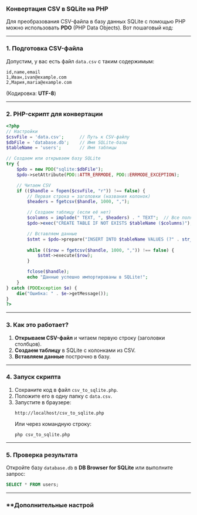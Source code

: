 ### **Конвертация CSV в SQLite на PHP**  

Для преобразования CSV-файла в базу данных SQLite с помощью PHP можно использовать **PDO** (PHP Data Objects). Вот пошаговый код:

---

### **1. Подготовка CSV-файла**
Допустим, у вас есть файл `data.csv` с таким содержимым:  
```
id,name,email
1,Иван,ivan@example.com
2,Мария,maria@example.com
```  
(Кодировка: **UTF-8**)

---

### **2. PHP-скрипт для конвертации**
```php
<?php
// Настройки
$csvFile = 'data.csv';      // Путь к CSV-файлу
$dbFile = 'database.db';    // Имя SQLite-базы
$tableName = 'users';       // Имя таблицы

// Создаем или открываем базу SQLite
try {
    $pdo = new PDO("sqlite:$dbFile");
    $pdo->setAttribute(PDO::ATTR_ERRMODE, PDO::ERRMODE_EXCEPTION);

    // Читаем CSV
    if (($handle = fopen($csvFile, "r")) !== false) {
        // Первая строка = заголовки (названия колонок)
        $headers = fgetcsv($handle, 1000, ",");

        // Создаем таблицу (если её нет)
        $columns = implode(" TEXT, ", $headers) . " TEXT";  // Все поля как TEXT
        $pdo->exec("CREATE TABLE IF NOT EXISTS $tableName ($columns)");

        // Вставляем данные
        $stmt = $pdo->prepare("INSERT INTO $tableName VALUES (?" . str_repeat(",?", count($headers) - 1) . ")");
        
        while (($row = fgetcsv($handle, 1000, ",")) !== false) {
            $stmt->execute($row);
        }

        fclose($handle);
        echo "Данные успешно импортированы в SQLite!";
    }
} catch (PDOException $e) {
    die("Ошибка: " . $e->getMessage());
}
?>
```

---

### **3. Как это работает?**
1. **Открываем CSV-файл** и читаем первую строку (заголовки столбцов).  
2. **Создаем таблицу** в SQLite с колонками из CSV.  
3. **Вставляем данные** построчно в базу.  

---

### **4. Запуск скрипта**
1. Сохраните код в файл `csv_to_sqlite.php`.  
2. Положите его в одну папку с `data.csv`.  
3. Запустите в браузере:  
   ```
   http://localhost/csv_to_sqlite.php
   ```
   Или через командную строку:  
   ```
   php csv_to_sqlite.php
   ```

---

### **5. Проверка результата**
Откройте базу `database.db` в **DB Browser for SQLite** или выполните запрос:  
```sql
SELECT * FROM users;
```

---

### **Дополнительные настрой
